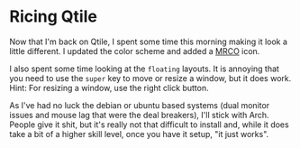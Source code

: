 # Ricing Qtile

Now that I'm back on Qtile, I spent some time this morning making it
look a little different. I updated the color scheme and added a
[MRCO](https://michaelrossi.co) icon.

I also spent some time looking at the `floating` layouts. It is annoying
that you need to use the `super` key to move or resize a window, but it
does work. Hint: For resizing a window, use the right click button.

As I've had no luck the debian or ubuntu based systems (dual monitor
issues and mouse lag that were the deal breakers), I'll stick with Arch.
People give it shit, but it's really not that difficult to install and,
while it does take a bit of a higher skill level, once you have it
setup, "it just works".

